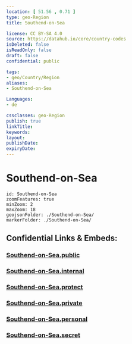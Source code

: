 ```yaml
---
location: [ 51.56 , 0.71 ] 
type: geo-Region
title: Southend-on-Sea

license: CC BY-SA 4.0
source: https://datahub.io/core/country-codes
isDeleted: false
isReadOnly: false
draft: false
confidential: public

tags:
- geo/Country/Region
aliases:
- Southend-on-Sea

Languages:
- de

cssclasses: geo-Region
publish: true
linkTitle: 
keywords: 
layout: 
publishDate: 
expiryDate: 
---
```


# Southend-on-Sea

```leaflet
id: Southend-on-Sea
zoomFeatures: true 
minZoom: 2 
maxZoom: 18
geojsonFolder: ./Southend-on-Sea/
markerFolder: ./Southend-on-Sea/
```


## Confidential Links & Embeds: 

### [Southend-on-Sea.public](/_public/\Earth\Continent\Europe\Europe~North\UK\England\Regions~England\East_of_EnglandSouthend-on-Sea.public.md) 

### [Southend-on-Sea.internal](/_internal/\Earth\Continent\Europe\Europe~North\UK\England\Regions~England\East_of_EnglandSouthend-on-Sea.internal.md) 

### [Southend-on-Sea.protect](/_protect/\Earth\Continent\Europe\Europe~North\UK\England\Regions~England\East_of_EnglandSouthend-on-Sea.protect.md) 

### [Southend-on-Sea.private](/_private/\Earth\Continent\Europe\Europe~North\UK\England\Regions~England\East_of_EnglandSouthend-on-Sea.private.md) 

### [Southend-on-Sea.personal](/_personal/\Earth\Continent\Europe\Europe~North\UK\England\Regions~England\East_of_EnglandSouthend-on-Sea.personal.md) 

### [Southend-on-Sea.secret](/_secret/\Earth\Continent\Europe\Europe~North\UK\England\Regions~England\East_of_EnglandSouthend-on-Sea.secret.md)

